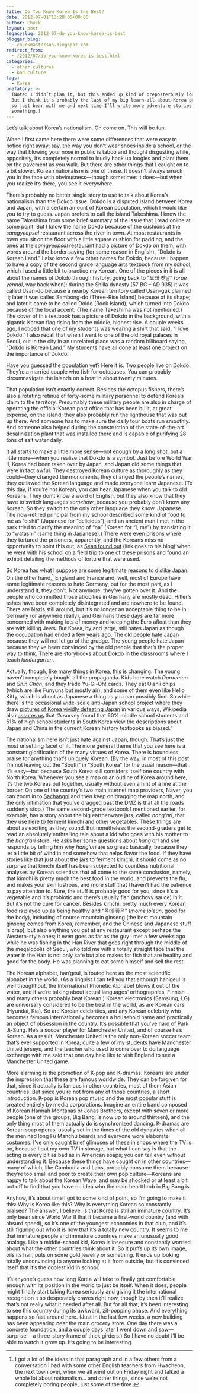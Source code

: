 ```yaml
---
title: Do You Know Korea Is the Best?
date: 2012-07-01T13:28:00+00:00
author: Chuck
layout: post
legacyslug: 2012-07-do-you-know-korea-is-best
blogger_blog:
  - chuckmasterson.blogspot.com
redirect_from:
  - /2012/07/do-you-know-korea-is-best.html
categories:
  - other cultures
  - bad culture
tags:
  - Korea
prefatory: >-
  (Note: I didn’t plan it, but this ended up kind of preposterously long.
  But I think it’s probably the last of my big learn-all-about-Korea posts,
  so just bear with me and next time I’ll write more adventure stories or
  something.)
---
```


Let’s talk about Korea’s nationalism. Oh come on. This will be fun.

When I first came here there were some differences that were easy to notice
right away: say, the way you don’t wear shoes inside a school, or the way
that blowing your nose in public is taboo and thought disgusting while,
oppositely, it’s completely normal to loudly hock up loogies and plant
them on the pavement as you walk. But there are other things that I caught on
to a bit slower. Korean nationalism is one of these. It doesn’t always
smack you in the face with obviousness—though sometimes it does—but when you
realize it’s there, you see it everywhere.

There’s probably no better single story to use to talk about
Korea’s nationalism than the Dokdo issue. Dokdo is a disputed island
between Korea and Japan, with a certain amount of Korean population, which I
would like you to try to guess. Japan prefers to call the island Takeshima. I
know the name Takeshima from some brief summary of the issue that I read online
at some point. But I know the name Dokdo because of the cushions at the
_samgyeopsal_ restaurant across the river in town. At most restaurants in town
you sit on the floor with a little square cushion for padding, and the ones at
the _samgyeopsal_ restaurant had a picture of Dokdo on them, with words
around the border saying (for some reason in English), “Dokdo is Korean
Land.” I also know a few other names for Dokdo, because I happen to have
a copy of the second grade language arts textbook from my school, which I used
a little bit to practice my Korean. One of the pieces in it is all about the
names of Dokdo through history, going back to “오래 옛날” (_orae
yennal_, way back when): during the Shilla dynasty (57 BC – AD 935) it was
called Usan-do because a nearby Korean territory called Usan-guk claimed it;
later it was called Sambong-do (Three-Rise Island) because of its shape; and
later it came to be called Doldo (Rock Island), which turned into Dokdo because
of the local accent. (The name Takeshima was not mentioned.) The cover of this
textbook has a picture of Dokdo in the background, with a gigantic Korean flag
rising from the middle, highest rise. A couple weeks ago, I noticed that one of
my students was wearing a shirt that said, “I love Dokdo.” I also
recall that when I went to one of the old royal palaces in Seoul, out in the
city in an unrelated place was a random billboard saying, “Dokdo is
Korean Land.” My students have all done at least one project on the
importance of Dokdo.

Have you guessed the population yet? Here it is. Two people live on Dokdo.
They’re a married couple who fish for octopuses. You can probably
circumnavigate the islands on a boat in about twenty minutes.

That population isn’t exactly correct. Besides the octopus fishers,
there’s also a rotating retinue of forty-some military personnel to
defend Korea’s claim to the territory. Presumably these military people
are also in charge of operating the official Korean post office that has been
built, at great expense, on the island; they also probably run the lighthouse
that was put up there. And someone has to make sure the daily tour boats run
smoothly. And someone also helped during the construction of the
state-of-the-art desalinization plant that was installed there and is capable
of purifying 28 tons of salt water daily.

It all starts to make a little more sense—not enough by a long shot, but a
little more—when you realize that Dokdo is a symbol. Just before World War II,
Korea had been taken over by Japan, and Japan did some things that were in fact
awful. They destroyed Korean culture as thoroughly as they could—they changed
the monuments, they changed the people’s names, they outlawed the Korean
language and made everyone learn Japanese. (To this day, if you’re not Korean,
you can hear Japanese when you talk to old Koreans. They don’t know a word of
English, but they also know that they have to switch languages _somehow_,
because you probably don’t know any Korean. So they switch to the only other
language they know, Japanese. The now-retired principal from my school
described some kind of food to me as “oishii” (Japanese for “delicious”), and
an ancient man I met in the park tried to clarify the meaning of “na” (Korean
for “I, me”) by translating it to “watashi” (same thing in Japanese).) There
were even prisons where they tortured the prisoners, apparently, and the
Koreans miss no opportunity to point this out, as [Sean found
out](http://whereintheworldissean.blogspot.kr/2011/10/you-will-hate-japan-you-will-you-will.html)
(link goes to his blog) when he went with his school on a field trip to one of
these prisons and found an exhibit detailing the methods of torture that were
used.

So Korea has what I suppose are some legitimate reasons to dislike Japan. On
the other hand,[^1] England and France and, well, most of Europe have some
legitimate reasons to hate Germany, but for the most part, as I understand it,
they don’t. Not anymore: they’ve gotten over it. And the people who
committed those atrocities in Germany are mostly dead. Hitler’s ashes
have been completely disintegrated and are nowhere to be found. There are Nazis
still around, but it’s no longer an acceptable thing to be in Germany (or
anywhere really), and Germans these days are far more concerned with making
lots of money and keeping the Euro afloat than they are with killing Jews. But
Korea, by and large, still hates Japan as though the occupation had ended a few
years ago. The old people hate Japan because they will not let go of the
grudge. The young people hate Japan because they’ve been convinced by the
old people that that’s the proper way to think. There are storybooks
about Dokdo in the classrooms where I teach _kindergarten_.

Actually, though, like many things in Korea, this is changing. The young
haven’t completely bought all the propaganda. Kids here watch _Doraemon_ and
_Shin Chan_, and they trade Yu-Gi-Oh! cards. They eat Oishii chips (which are
like Funyuns but mostly air), and some of them even like Hello Kitty, which is
about as Japanese a thing as you can possibly find.  So while there is the
occasional wide-scale anti-Japan school project where they draw [pictures of
Korea vividly defeating
Japan](http://www.geocities.jp/bxninjin2004/data_room/05/cache/01/indexphp.htm)
in various ways, Wikipedia also [assures
us](http://en.wikipedia.org/wiki/Anti-Japanese_sentiment_in_Korea#Education)
that “A survey found that 60% middle school students and 51% of high school
students in South Korea view the descriptions about Japan and China in the
current Korean history textbooks as biased.”

The nationalism here isn’t just hate against Japan, though. That’s just the
most unsettling facet of it. The more general theme that you see here is a
constant glorification of the many virtues of Korea. There is boundless praise
for anything that’s uniquely Korean. (By the way, in most of this post I’m not
leaving out the “South” in “South Korea” for the usual reason—that it’s
easy—but because South Korea still considers itself one country with North
Korea. Whenever you see a map or an outline of Korea around here, it’s the two
Koreas put together, usually without even a hint of a line at the border. On
one of the country’s two main internet map providers, Naver, you can zoom in to
[Sachangni](http://map.naver.com/?dlevel=11&lat=38.0701537&lng=127.5234399&menu=location&mapMode=0&enc=b64)
and then keep on dragging the map north, and the only intimation that you’ve
dragged past the DMZ is that all the roads suddenly stop.) The same
second-grade textbook I mentioned earlier, for example, has a story about the
big earthenware jars, called _hang’ari_, that they use here to ferment kimchi
and other vegetables. These things are about as exciting as they sound. But
nonetheless the second-graders get to read an absolutely enthralling tale about
a kid who goes with his mother to the _hang’ari_ store. He asks her some
questions about _hang’ari_ and she responds by telling him why _hang’ari_ are
so great: basically, because they let a little bit of wind in and somehow that
helps flavor the food. If they have stories like that just about the jars to
ferment kimchi, it should come as no surprise that kimchi itself has been
subjected to countless nutritional analyses by Korean scientists that all come
to the same conclusion, namely, that kimchi is pretty much the best food in the
world, and prevents the flu, and makes your skin lustrous, and more stuff that
I haven’t had the patience to pay attention to. Sure, the stuff is probably
good for you, since it’s a vegetable and it’s probiotic and there’s usually
fish (anchovy sauce) in it. But it’s not the cure for cancer. Besides kimchi,
pretty much every Korean food is played up as being healthy and “몸에 좋은”
(_mome jo’eun_, good for the body), including of course mountain ginseng (the
best mountain ginseng comes from Korea, remember, and the Chinese and Japanese
stuff is crap), but also anything you get at any restaurant except perhaps the
Western-style ones; it even goes as far as the guy I met a few weeks ago while
he was fishing in the Han River that goes right through the middle of the
megalopolis of Seoul, who told me with a totally straight face that the water
in the Han is not only safe but also makes for fish that are healthy and good
for the body. He was planning to eat some himself and sell the rest.

The Korean alphabet, han’geul, is touted here as the most scientific
alphabet in the world. (As a linguist I can tell you that although
han’geul is well thought out, the International Phonetic Alphabet blows
it out of the water, and if we’re talking about actual languages’
orthographies, Finnish and many others probably beat Korean.) Korean
electronics (Samsung, LG) are universally considered to be the best in the
world, as are Korean cars (Hyundai, Kia). So are Korean celebrities, and
any Korean celebrity who becomes famous internationally becomes a household
name and practically an object of obsession in the country. It’s possible
that you’ve hard of Park Ji-Sung. He’s a soccer player for
Manchester United, and of course he’s Korean. As a result, Manchester
United is the only non-Korean soccer team that’s ever supported in Korea;
quite a few of my students have Manchester United jerseys, and the teacher who
used to come over to do language exchange with me said that one day he’d
like to visit England to see a Manchester United game.

More alarming is the promotion of K-pop and K-dramas. Koreans are under the
impression that these are famous worldwide. They can be forgiven for that,
since it actually is famous in other countries, most of them Asian countries.
But since you’re not from any of those countries, a short introduction.
K-pop is Korean pop music and the most popular stuff is created entirely by
media corporations. Imagine an entire band composed of Korean Hannah Montanas
or Jonas Brothers, except with seven or more people (one of the groups, Big
Bang, is now up to around thirteen), and the only thing most of them actually
do is synchronized dancing. K-dramas are Korean soap operas, usually set in the
times of the old dynasties when all the men had long Fu Manchu beards and
everyone wore elaborate costumes. I’ve only caught brief glimpses of
these in shops where the TV is on, because I put my own TV in storage, but what
I can say is that the acting is every bit as bad as in American soaps; you can
tell even without understanding it. Because these things have caught on in
other countries—many of which, like Cambodia and Laos, probably consume them
because they’re too small and poor to create their own pop
culture—Koreans are happy to talk about the Korean Wave, and may be shocked or
at least a bit put off to find that you have no idea who the main heartthrob in
Big Bang is.

Anyhow, it’s about time I got to some kind of point, so I’m going
to make it this: Why is Korea like this? Why is everything Korean so constantly
praised? The answer, I believe, is that Korea is still an immature country.
It’s only been since World War II that it became a first-world country
(and with absurd speed), so it’s one of the youngest economies in that
club, and it’s still figuring out who it is now that it’s a totally
new country. It seems to me that immature people and immature countries make an
unusually good analogy. Like a middle-school kid, Korea is insecure and
constantly worried about what the other countries think about it. So it puffs
up its own image, oils its hair, puts on some gold jewelry or something. It
ends up looking totally unconvincing to anyone looking at it from outside, but
it’s convinced itself that it’s the coolest kid in school.

It’s anyone’s guess how long Korea will take to finally get
comfortable enough with its position in the world to just be itself. When it
does, people might finally start taking Korea seriously and giving it the
international recognition it so desperately craves right now, though by then
it’ll realize that’s not really what it needed after all. But for
all that, it’s been interesting to see this country during its awkward,
zit-popping phase. And everything happens so fast around here. (Just in the
last few weeks, a new building has been appearing near the main grocery store.
One day there was a concrete foundation, and a couple days later I went down
and saw—surprise!—a three-story frame of thick girders.) So I have no doubt
I’ll be able to watch it grow up. It’s going to be interesting.

[^1]:I got a lot of the ideas in that paragraph and in a few others from a
    conversation I had with some other English teachers from Hwacheon, the next
    town over, when we all went out on Friday night and talked a whole lot about
    nationalism… and other things, since we’re not completely boring
    people, just some of the time.
